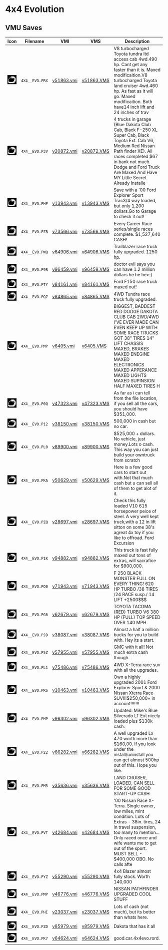# 4x4 Evolution

## VMU Saves

| Icon | Filename | VMI | VMS | Description |
|------|----------|-----|-----|-------------|
| ![4x4 Evolution](../icons/4X4__EVO.PRX.GIF) | `4X4__EVO.PRX` | [v51863.vmi](v51863.vmi) | [v51863.VMS](v51863.VMS) | V8 turbocharged Toyota tundra ltd access cab 4wd.490 hp. Cant get any faster than it is. Maxed modificaition.V8 turbocharged Toyota land cruiser 4wd.460 hp. As fast as it will go. Maxed modificaition. Both have14 inch lift and 24 inches of trav |
| ![4x4 Evolution](../icons/4X4__EVO.P3V.GIF) | `4X4__EVO.P3V` | [v20872.vmi](v20872.vmi) | [v20872.VMS](v20872.VMS) | 4 trucks in garage (Blue Dakota Club Cab, Black F-250 XL Super Cab, Black Toyota Ext. Cab V6, Medium Red Nissan Path finder XE). All races completed $67 in bank not much. Dodge and Ford Truck Are Maxed And Have MY Little Secret Already Installe |
| ![4x4 Evolution](../icons/4X4__EVO.PHP.GIF) | `4X4__EVO.PHP` | [v13943.vmi](v13943.vmi) | [v13943.VMS](v13943.VMS) | Save with a '00 Ford Explorer Sport Trac3/4 way loaded, but only 1,200 dollars.Go to Garage to check it out!  |
| ![4x4 Evolution](../icons/4X4__EVO.PZB.GIF) | `4X4__EVO.PZB` | [v73566.vmi](v73566.vmi) | [v73566.VMS](v73566.VMS) | Every Career Race series/single races complete.  $1,527,640 CASH!  |
| ![4x4 Evolution](../icons/4X4__EVO.PWQ.GIF) | `4X4__EVO.PWQ` | [v64906.vmi](v64906.vmi) | [v64906.VMS](v64906.VMS) | Trailblazer race truck fully upgraded. 1250 hp.  |
| ![4x4 Evolution](../icons/4X4__EVO.P9R.GIF) | `4X4__EVO.P9R` | [v96459.vmi](v96459.vmi) | [v96459.VMS](v96459.VMS) | doctor evil says you can have 1.2 million dollars he he he>:)  |
| ![4x4 Evolution](../icons/4X4__EVO.PTY.GIF) | `4X4__EVO.PTY` | [v84161.vmi](v84161.vmi) | [v84161.VMS](v84161.VMS) | Ford F150 race truck maxed out!  |
| ![4x4 Evolution](../icons/4X4__EVO.PQ7.GIF) | `4X4__EVO.PQ7` | [v84865.vmi](v84865.vmi) | [v84865.VMS](v84865.VMS) | 4WD Tundra race truck fully upgraded.  |
| ![4x4 Evolution](../icons/4X4__EVO.PMP.GIF) | `4X4__EVO.PMP` | [v6405.vmi](v6405.vmi) | [v6405.VMS](v6405.VMS) | BIGGEST, BADDEST RED DODGE DAKOTA CLUB CAB 2WD/4WD I'VE EVER MADE CAN EVEN KEEP UP WITH SOME RACE TRUCKS GOT 38" TIRES 14" LIFT CHASSIS MAXED, BRAKES MAXED ENEGINE MAXED ELECTRONICS MAXED APPERANCE MAXED LIGHTS MAXED SUPINSION HALF MAXED TIRES H |
| ![4x4 Evolution](../icons/4X4__EVO.P0Q.GIF) | `4X4__EVO.P0Q` | [v47323.vmi](v47323.vmi) | [v47323.VMS](v47323.VMS) | As far as i can tell from the file location, if you sell all the cars, you should have $351,000.  |
| ![4x4 Evolution](../icons/4X4__EVO.P12.GIF) | `4X4__EVO.P12` | [v38150.vmi](v38150.vmi) | [v38150.VMS](v38150.VMS) | 500,000 in cash but no car.  |
| ![4x4 Evolution](../icons/4X4__EVO.PL0.GIF) | `4X4__EVO.PL0` | [v89900.vmi](v89900.vmi) | [v89900.VMS](v89900.VMS) | $525,000 +  dollars.  No vehicle,  just money.Lots o cash.  This way you can just build your owntruck from scratch  |
| ![4x4 Evolution](../icons/4X4__EVO.PKA.GIF) | `4X4__EVO.PKA` | [v50629.vmi](v50629.vmi) | [v50629.VMS](v50629.VMS) | Here is a few good cars to start out with.Not that much cash but u can sell all of them to get alot of it.  |
| ![4x4 Evolution](../icons/4X4__EVO.PZQ.GIF) | `4X4__EVO.PZQ` | [v28697.vmi](v28697.vmi) | [v28697.VMS](v28697.VMS) | Check this fully loaded V10 615 horsepower peice of steel.  A very well kept truck,with a 12 in lift sitton on some 38's agreat 4x toy if you like to offroad.  Ford Excursion  |
| ![4x4 Evolution](../icons/4X4__EVO.P1K.GIF) | `4X4__EVO.P1K` | [v94882.vmi](v94882.vmi) | [v94882.VMS](v94882.VMS) | This truck is fast fully maxed out tons of extras, will sacrafice for $900,000.  |
| ![4x4 Evolution](../icons/4X4__EVO.PO0.GIF) | `4X4__EVO.PO0` | [v71943.vmi](v71943.vmi) | [v71943.VMS](v71943.VMS) | F 250 BLACK MONSTER FULL ON EVERY THING! 620 HP TURBO /38 TIRES /24 RACE susp./ 14 LIFT +2500$$$  |
| ![4x4 Evolution](../icons/4X4__EVO.PG6.GIF) | `4X4__EVO.PG6` | [v62679.vmi](v62679.vmi) | [v62679.VMS](v62679.VMS) | TOYOTA TACOMA (RED) TURBO V6 380 HP (FULL) TOP SPEED OVER 140 MPH  |
| ![4x4 Evolution](../icons/4X4__EVO.PJD.GIF) | `4X4__EVO.PJD` | [v38087.vmi](v38087.vmi) | [v38087.VMS](v38087.VMS) | Almost a half a million bucks for you to build with. Hey its a start.  |
| ![4x4 Evolution](../icons/4X4__EVO.P5Z.GIF) | `4X4__EVO.P5Z` | [v57955.vmi](v57955.vmi) | [v57955.VMS](v57955.VMS) | GMC with it all! Not much extra cash though.  |
| ![4x4 Evolution](../icons/4X4__EVO.PL1.GIF) | `4X4__EVO.PL1` | [v75486.vmi](v75486.vmi) | [v75486.VMS](v75486.VMS) | 4WD X-Terra race suv with all the upgrades.  |
| ![4x4 Evolution](../icons/4X4__EVO.PRS.GIF) | `4X4__EVO.PRS` | [v10463.vmi](v10463.vmi) | [v10463.VMS](v10463.VMS) | Own a highly upgraded 2001 Ford Explorer Sport & 2000 Nissan Xterra Race SUV!!!$250,000+ in account!!!!!!!  |
| ![4x4 Evolution](../icons/4X4__EVO.PMP.GIF) | `4X4__EVO.PMP` | [v96302.vmi](v96302.vmi) | [v96302.VMS](v96302.VMS) | Updated: Mike's Blue Silverado LT Ext nicely loaded plus $130k cash.  |
| ![4x4 Evolution](../icons/4X4__EVO.P22.GIF) | `4X4__EVO.P22` | [v66282.vmi](v66282.vmi) | [v66282.VMS](v66282.VMS) | A well upgraded Lx 470 worth more than $160,00. If you look under the install/uninstall you can get almost 500hp out of this. Hope you like.  |
| ![4x4 Evolution](../icons/4X4__EVO.PM5.GIF) | `4X4__EVO.PM5` | [v35636.vmi](v35636.vmi) | [v35636.VMS](v35636.VMS) | LAND CRUISER, LOADED, CAN SELL FOR SOME GOOD START-UP CASH  |
| ![4x4 Evolution](../icons/4X4__EVO.PVT.GIF) | `4X4__EVO.PVT` | [v42684.vmi](v42684.vmi) | [v42684.VMS](v42684.VMS) | '00 Nissan Race X-Terra.  Single owner, low miles, mint condition. Lots of Extras - 38in. tires, 24 in travel suspension, too many to mention... Only raced once and wife wants me to get out of the sport.  MUST SELL - $400,000 OBO. No calls afte |
| ![4x4 Evolution](../icons/4X4__EVO.PYZ.GIF) | `4X4__EVO.PYZ` | [v55290.vmi](v55290.vmi) | [v55290.VMS](v55290.VMS) | 4x4 Blazer almost fully stock. Worth 140,000  |
| ![4x4 Evolution](../icons/4X4__EVO.PMP.GIF) | `4X4__EVO.PMP` | [v46776.vmi](v46776.vmi) | [v46776.VMS](v46776.VMS) | NISSAN PATHFINDER UPGRADED COOL STUFF  |
| ![4x4 Evolution](../icons/4X4__EVO.PHI.GIF) | `4X4__EVO.PHI` | [v23037.vmi](v23037.vmi) | [v23037.VMS](v23037.VMS) | Lots of cash (not much), but its better than whats here.  |
| ![4x4 Evolution](../icons/4X4__EVO.PZD.GIF) | `4X4__EVO.PZD` | [v85979.vmi](v85979.vmi) | [v85979.VMS](v85979.VMS) | Dakota that has it all  |
| ![4x4 Evolution](../icons/4X4__EVO.PK7.GIF) | `4X4__EVO.PK7` | [v64624.vmi](v64624.vmi) | [v64624.VMS](v64624.VMS) | good.car.4x4evo.rord.  |
